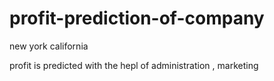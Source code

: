 # profit-prediction-of-company
new york california


profit is predicted with the hepl of administration , marketing 
